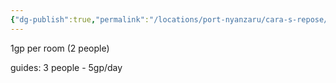 ```yaml
---
{"dg-publish":true,"permalink":"/locations/port-nyanzaru/cara-s-repose/"}
---
```


1gp per room (2 people)

guides:
3 people - 5gp/day

